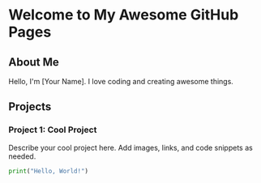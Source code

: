 # Welcome to My Awesome GitHub Pages

## About Me

Hello, I'm [Your Name]. I love coding and creating awesome things.

## Projects

### Project 1: Cool Project

Describe your cool project here. Add images, links, and code snippets as needed.

```python
print("Hello, World!")
